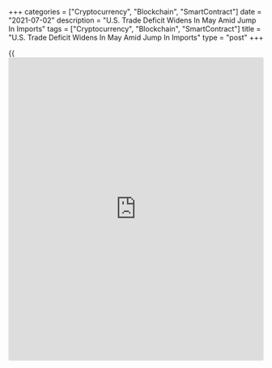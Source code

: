 +++
categories = ["Cryptocurrency", "Blockchain", "SmartContract"]
date = "2021-07-02"
description = "U.S. Trade Deficit Widens In May Amid Jump In Imports"
tags = ["Cryptocurrency", "Blockchain", "SmartContract"]
title = "U.S. Trade Deficit Widens In May Amid Jump In Imports"
type = "post"
+++

{{<iframe id="large-banner" src="https://www.bounty.group/#slide=26.0" width="100%" height="600" scrolling="no" style="border: 0px solid rgb(216, 221, 230); border-radius: 3px;">}}

With imports increasing by much more than exports, the Commerce
Department released a report on Friday showing the U.S. trade deficit
widened in the month of May.

The Commerce Department said the trade deficit widened to $71.2 billion
in May from a revised $69.1 billion in April.

Economists had expected the trade deficit to widen $71.4 billion from
the $68.9 billion originally reported for the previous month.

The wider trade deficit came as the value of imports jumped by 1.3
percent to $277.3 billion in May from $273.8 billion in April.

A sharp increase in import of industrial supplies and materials helped
offset a notable decrease in imports of capital goods such as computers.

Meanwhile, the report showed the value of exports rose by 0.6 percent to
$206.0 billion in May from $204.7 billion in April.

Exports of pharmaceutical preparations saw a significant increase, but
the jump was partly offset by decreases in exports of passenger cars and
civilian aircraft.

"Robust domestic demand, powered by the wider reopening of the
[economy][1] and greatly improved health conditions, underpinned another
solid rise in imports," said Kathy Bostjancic, Chief U.S. Financial
Economist at Oxford Economics. "Export demand is less vigorous
reflecting softer foreign demand."

She added, "The trade deficit is poised to remain wide as the fiscally
powered, consumer driven recovery in the U.S. runs ahead of the global
economic rebound."

The Commerce Department said the goods deficit widened to $89.2 billion
in May from $86.9 billion in June, while the services surplus inched up
to $17.9 billion from $17.8 billion.

For comments and feedback [contact](https://www.playgroundfx.com/contact/): editorial@rtt[news](https://www.letsplayfx.com/blog/forex-news-website/).com

[Economic News][1]

 **What parts of the world are seeing the best (and worst) economic
performances lately? Click[here][2] to check out our [Econ Scorecard][2]
and find out! See up-to-the-moment [ranking](https://www.playgroundfx.com/blog/crypto-exchange-ranking/)s for the best and worst
performers in [GDP][3], [unemployment rate][4], [inflation][2] and much
more.**

   1. www.rtt[news](https://www.letsplayfx.com/blog/forex-news-website/).com/Content/EconomicNews.aspx
   2. www.rtt[news](https://www.letsplayfx.com/blog/forex-news-website/).com/economic-scorecard/world-rank/CPI/highest-performance.aspx
   3. www.rtt[news](https://www.letsplayfx.com/blog/forex-news-website/).com/economic-scorecard/world-rank/GDP/highest-performance.aspx
   4. www.rtt[news](https://www.letsplayfx.com/blog/forex-news-website/).com/economic-scorecard/world-rank/unemployment-rate/lowest-performance.aspx